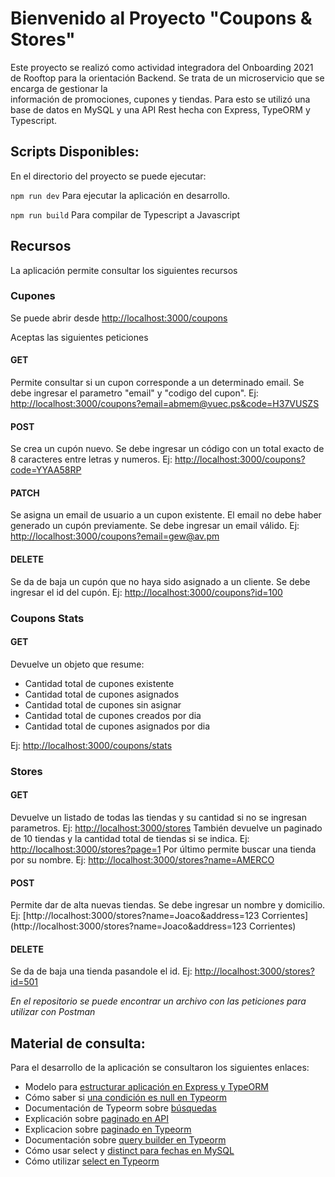 # Bienvenido al Proyecto "Coupons & Stores"

Este proyecto se realizó como actividad integradora del Onboarding 2021 de Rooftop para la orientación Backend. Se trata de un microservicio que se encarga de gestionar la  
información de promociones, cupones y tiendas. Para esto se utilizó una base de datos en MySQL y una API Rest hecha con Express, TypeORM y Typescript.

## Scripts Disponibles:

En el directorio del proyecto se puede ejecutar:

`npm run dev`
Para ejecutar la aplicación en desarrollo.

`npm run build`
Para compilar de Typescript a Javascript

## Recursos

La aplicación permite consultar los siguientes recursos

### Cupones

Se puede abrir desde [http://localhost:3000/coupons](http://localhost:3000/coupons)

Aceptas las siguientes peticiones

#### GET

Permite consultar si un cupon corresponde a un determinado email.
Se debe ingresar el parametro "email" y "codigo del cupon".
Ej: [http://localhost:3000/coupons?email=abmem@vuec.ps&code=H37VUSZS](http://localhost:3000/coupons?email=abmem@vuec.ps&code=H37VUSZS)

#### POST

Se crea un cupón nuevo. Se debe ingresar un código con un total exacto de 8 caracteres entre letras y numeros.
Ej: [http://localhost:3000/coupons?code=YYAA58RP](http://localhost:3000/coupons?code=YYAA58RP)

#### PATCH

Se asigna un email de usuario a un cupon existente. El email no debe haber generado un cupón previamente.
Se debe ingresar un email válido.
Ej: [http://localhost:3000/coupons?email=gew@av.pm](http://localhost:3000/coupons?email=gew@av.pm)

#### DELETE

Se da de baja un cupón que no haya sido asignado a un cliente.
Se debe ingresar el id del cupón.
Ej: [http://localhost:3000/coupons?id=100](http://localhost:3000/coupons?id=100)

### Coupons Stats

#### GET

Devuelve un objeto que resume:

- Cantidad total de cupones existente
- Cantidad total de cupones asignados
- Cantidad total de cupones sin asignar
- Cantidad total de cupones creados por dia
- Cantidad total de cupones asignados por dia

Ej: [http://localhost:3000/coupons/stats](http://localhost:3000/coupons/stats)

### Stores

#### GET

Devuelve un listado de todas las tiendas y su cantidad si no se ingresan parametros.
Ej: [http://localhost:3000/stores](http://localhost:3000/stores)
También devuelve un paginado de 10 tiendas y la cantidad total de tiendas si se indica.
Ej: [http://localhost:3000/stores?page=1](http://localhost:3000/stores?page=1)
Por último permite buscar una tienda por su nombre.
Ej: [http://localhost:3000/stores?name=AMERCO](http://localhost:3000/stores?name=AMERCO)

#### POST

Permite dar de alta nuevas tiendas. Se debe ingresar un nombre y domicilio.
Ej: [http://localhost:3000/stores?name=Joaco&address=123 Corrientes](http://localhost:3000/stores?name=Joaco&address=123 Corrientes)

#### DELETE

Se da de baja una tienda pasandole el id.
Ej: [http://localhost:3000/stores?id=501](http://localhost:3000/stores?id=501)

_En el repositorio se puede encontrar un archivo con las peticiones para utilizar con Postman_

## Material de consulta:

Para el desarrollo de la aplicación se consultaron los siguientes enlaces:

- Modelo para [estructurar aplicación en Express y TypeORM](https://github.com/FaztWeb/typeorm-crud-restapi/tree/master/src)
- Cómo saber si [una condición es null en Typeorm](https://stackoverflow.com/questions/46879840/how-can-i-have-is-null-condition-in-typeorm-find-options)
- Documentación de Typeorm sobre [búsquedas](https://github.com/typeorm/typeorm/blob/master/docs/find-options.md)
- Explicación sobre [paginado en API](https://ignaciochiazzo.medium.com/paginating-requests-in-apis-d4883d4c1c4c)
- Explicacion sobre [paginado en Typeorm](https://blog.8bitzen.com/posts/28-06-2019-typeorm-pagination)
- Documentación sobre [query builder en Typeorm](https://typeorm.io/#/select-query-builder)
- Cómo usar select y [distinct para fechas en MySQL](https://stackoverflow.com/questions/15915606/select-distinct-timestamp-as-dd-mm-yyyy-mysql)
- Cómo utilizar [select en Typeorm](https://stackoverflow.com/questions/62894090/typeorm-select-with-case-insensitive-distinct)
